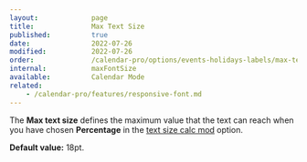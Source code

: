 ```yaml
---
layout:             page
title:              Max Text Size
published:          true
date:               2022-07-26
modified:           2022-07-26
order:              /calendar-pro/options/events-holidays-labels/max-text-size
internal:           maxFontSize
available:          Calendar Mode
related:
    - /calendar-pro/features/responsive-font.md
---
```

The **Max text size** defines the maximum value that the text can reach when you have chosen **Percentage** in the [text size calc mod](./size-calc.md) option.

**Default value:** 18pt.
